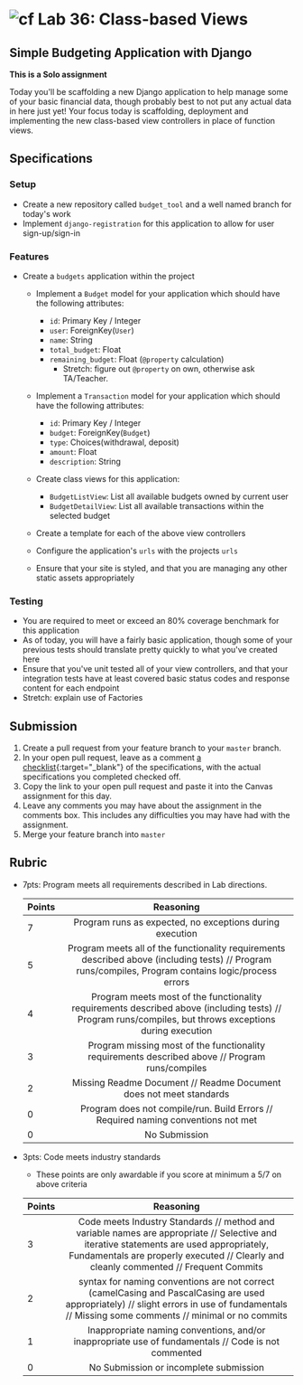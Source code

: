 # ![cf](http://i.imgur.com/7v5ASc8.png) Lab 36: Class-based Views

## Simple Budgeting Application with Django

**This is a Solo assignment**
<!-- short description of project -->
Today you'll be scaffolding a new Django application to help manage some of your basic financial data, though probably best to not put any actual data in here just yet! Your focus today is scaffolding, deployment and implementing the new class-based view controllers in place of function views.

## Specifications
<!-- Write a spefication for the features required in this lab assignment -->

### Setup
- Create a new repository called `budget_tool` and a well named branch for today's work
- Implement `django-registration` for this application to allow for user sign-up/sign-in

### Features
- Create a `budgets` application within the project
    - Implement a `Budget` model for your application which should have the following attributes:
        - `id`: Primary Key / Integer
        - `user`: ForeignKey(`User`)
        - `name`: String
        - `total_budget`: Float
        - `remaining_budget`: Float (`@property` calculation)
            - Stretch: figure out `@property` on own, otherwise ask TA/Teacher.

    - Implement a `Transaction` model for your application which should have the following attributes:
        - `id`: Primary Key / Integer
        - `budget`: ForeignKey(`Budget`)
        - `type`: Choices(withdrawal, deposit)
        - `amount`: Float
        - `description`: String

    - Create class views for this application:
        - `BudgetListView`: List all available budgets owned by current user
        - `BudgetDetailView`: List all available transactions within the selected budget

    - Create a template for each of the above view controllers
    - Configure the application's `urls` with the projects `urls`
    - Ensure that your site is styled, and that you are managing any other static assets appropriately

### Testing
- You are required to meet or exceed an 80% coverage benchmark for this application
- As of today, you will have a fairly basic application, though some of your previous tests should translate pretty quickly to what you've created here
- Ensure that you've unit tested all of your view controllers, and that your integration tests have at least covered basic status codes and response content for each endpoint
- Stretch: explain use of Factories


## Submission
1. Create a pull request from your feature branch to your `master` branch.
2. In your open pull request, leave as a comment [a checklist](https://github.com/blog/1825-task-lists-in-all-markdown-documents){:target="_blank"} of the specifications, with the actual specifications you completed checked off.
3. Copy the link to your open pull request and paste it into the Canvas assignment for this day.
4. Leave any comments you may have about the assignment in the comments box. This includes any difficulties you may have had with the assignment.
5. Merge your feature branch into `master`

## Rubric
- 7pts: Program meets all requirements described in Lab directions.

	Points  | Reasoning | 
	 ------------ | :-----------: | 
	7       | Program runs as expected, no exceptions during execution |
	5       | Program meets all of the  functionality requirements described above (including tests) // Program runs/compiles, Program contains logic/process errors|
	4       | Program meets most of the functionality requirements described above (including tests)  // Program runs/compiles, but throws exceptions during execution |
	3       | Program missing most of the functionality requirements described above // Program runs/compiles |
	2       | Missing Readme Document // Readme Document does not meet standards |
	0       | Program does not compile/run. Build Errors // Required naming conventions not met |
	0       | No Submission |

- 3pts: Code meets industry standards
	- These points are only awardable if you score at minimum a 5/7 on above criteria

	Points  | Reasoning | 
	 ------------ | :-----------: | 
	3       | Code meets Industry Standards // method and variable names are appropriate // Selective and iterative statements are used appropriately, Fundamentals are properly executed // Clearly and cleanly commented // Frequent Commits |
	2       | syntax for naming conventions are not correct (camelCasing and PascalCasing are used appropriately) // slight errors in use of fundamentals // Missing some comments // minimal or no commits |
	1       | Inappropriate naming conventions, and/or inappropriate use of fundamentals // Code is not commented  |
	0       | No Submission or incomplete submission |

